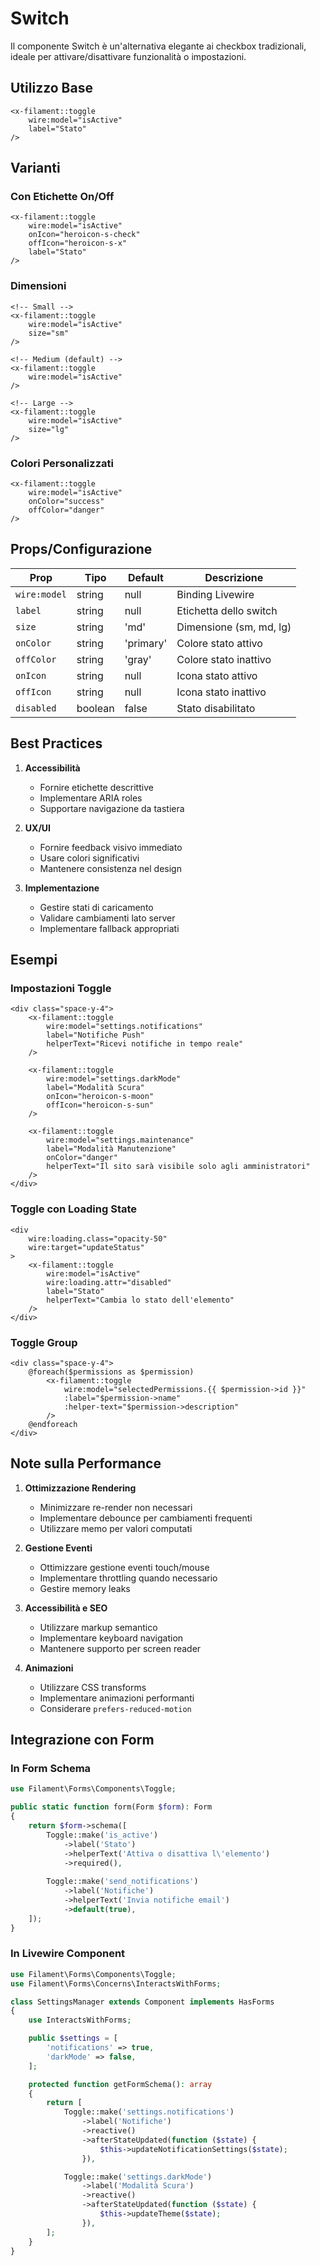 # Switch

Il componente Switch è un'alternativa elegante ai checkbox tradizionali, ideale per attivare/disattivare funzionalità o impostazioni.

## Utilizzo Base

```blade
<x-filament::toggle
    wire:model="isActive"
    label="Stato"
/>
```

## Varianti

### Con Etichette On/Off
```blade
<x-filament::toggle
    wire:model="isActive"
    onIcon="heroicon-s-check"
    offIcon="heroicon-s-x"
    label="Stato"
/>
```

### Dimensioni
```blade
<!-- Small -->
<x-filament::toggle
    wire:model="isActive"
    size="sm"
/>

<!-- Medium (default) -->
<x-filament::toggle
    wire:model="isActive"
/>

<!-- Large -->
<x-filament::toggle
    wire:model="isActive"
    size="lg"
/>
```

### Colori Personalizzati
```blade
<x-filament::toggle
    wire:model="isActive"
    onColor="success"
    offColor="danger"
/>
```

## Props/Configurazione

| Prop | Tipo | Default | Descrizione |
|------|------|---------|-------------|
| `wire:model` | string | null | Binding Livewire |
| `label` | string | null | Etichetta dello switch |
| `size` | string | 'md' | Dimensione (sm, md, lg) |
| `onColor` | string | 'primary' | Colore stato attivo |
| `offColor` | string | 'gray' | Colore stato inattivo |
| `onIcon` | string | null | Icona stato attivo |
| `offIcon` | string | null | Icona stato inattivo |
| `disabled` | boolean | false | Stato disabilitato |

## Best Practices

1. **Accessibilità**
   - Fornire etichette descrittive
   - Implementare ARIA roles
   - Supportare navigazione da tastiera

2. **UX/UI**
   - Fornire feedback visivo immediato
   - Usare colori significativi
   - Mantenere consistenza nel design

3. **Implementazione**
   - Gestire stati di caricamento
   - Validare cambiamenti lato server
   - Implementare fallback appropriati

## Esempi

### Impostazioni Toggle
```blade
<div class="space-y-4">
    <x-filament::toggle
        wire:model="settings.notifications"
        label="Notifiche Push"
        helperText="Ricevi notifiche in tempo reale"
    />

    <x-filament::toggle
        wire:model="settings.darkMode"
        label="Modalità Scura"
        onIcon="heroicon-s-moon"
        offIcon="heroicon-s-sun"
    />

    <x-filament::toggle
        wire:model="settings.maintenance"
        label="Modalità Manutenzione"
        onColor="danger"
        helperText="Il sito sarà visibile solo agli amministratori"
    />
</div>
```

### Toggle con Loading State
```blade
<div
    wire:loading.class="opacity-50"
    wire:target="updateStatus"
>
    <x-filament::toggle
        wire:model="isActive"
        wire:loading.attr="disabled"
        label="Stato"
        helperText="Cambia lo stato dell'elemento"
    />
</div>
```

### Toggle Group
```blade
<div class="space-y-4">
    @foreach($permissions as $permission)
        <x-filament::toggle
            wire:model="selectedPermissions.{{ $permission->id }}"
            :label="$permission->name"
            :helper-text="$permission->description"
        />
    @endforeach
</div>
```

## Note sulla Performance

1. **Ottimizzazione Rendering**
   - Minimizzare re-render non necessari
   - Implementare debounce per cambiamenti frequenti
   - Utilizzare memo per valori computati

2. **Gestione Eventi**
   - Ottimizzare gestione eventi touch/mouse
   - Implementare throttling quando necessario
   - Gestire memory leaks

3. **Accessibilità e SEO**
   - Utilizzare markup semantico
   - Implementare keyboard navigation
   - Mantenere supporto per screen reader

4. **Animazioni**
   - Utilizzare CSS transforms
   - Implementare animazioni performanti
   - Considerare `prefers-reduced-motion`

## Integrazione con Form

### In Form Schema
```php
use Filament\Forms\Components\Toggle;

public static function form(Form $form): Form
{
    return $form->schema([
        Toggle::make('is_active')
            ->label('Stato')
            ->helperText('Attiva o disattiva l\'elemento')
            ->required(),
            
        Toggle::make('send_notifications')
            ->label('Notifiche')
            ->helperText('Invia notifiche email')
            ->default(true),
    ]);
}
```

### In Livewire Component
```php
use Filament\Forms\Components\Toggle;
use Filament\Forms\Concerns\InteractsWithForms;

class SettingsManager extends Component implements HasForms
{
    use InteractsWithForms;

    public $settings = [
        'notifications' => true,
        'darkMode' => false,
    ];

    protected function getFormSchema(): array
    {
        return [
            Toggle::make('settings.notifications')
                ->label('Notifiche')
                ->reactive()
                ->afterStateUpdated(function ($state) {
                    $this->updateNotificationSettings($state);
                }),

            Toggle::make('settings.darkMode')
                ->label('Modalità Scura')
                ->reactive()
                ->afterStateUpdated(function ($state) {
                    $this->updateTheme($state);
                }),
        ];
    }
} 
